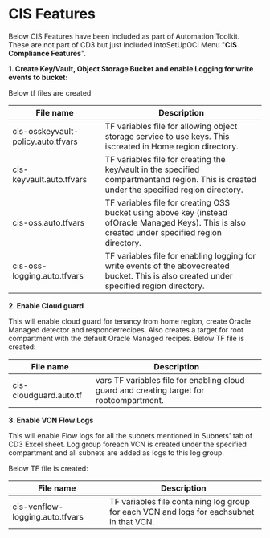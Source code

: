 
# CIS Features

Below CIS Features have been included as part of Automation Toolkit. These are not part of CD3 but just included intoSetUpOCI Menu "**CIS Compliance Features**".

**1. Create Key/Vault, Object Storage Bucket and enable Logging for write events to bucket:**

Below tf files are created
    
| File name | Description|
|---|---|
|cis-osskeyvault-policy.auto.tfvars |TF variables file for allowing object storage service to use keys. This iscreated in Home region directory.|
|cis-keyvault.auto.tfvars |TF variables file for creating the key/vault in the specified compartmentand region. This is created under the specified region directory.|
|cis-oss.auto.tfvars |TF variables file for creating OSS bucket using above key (instead ofOracle Managed Keys). This is also created under specified region directory.|
|cis-oss-logging.auto.tfvars|TF variables file for enabling logging for write events of the abovecreated bucket. This is also created under specified region directory.|

**2. Enable Cloud guard**

This will enable cloud guard for tenancy from home region, create Oracle Managed detector and responderrecipes. Also creates a target for root compartment with the default Oracle Managed recipes.
Below TF file is created:

| File name | Description|
|---|---|
|cis-cloudguard.auto.tf |vars TF variables file for enabling cloud guard and creating target for rootcompartment. |

**3. Enable VCN Flow Logs**

This will enable Flow logs for all the subnets mentioned in Subnets' tab of CD3 Excel sheet. Log group foreach VCN is created under the specified compartment and all subnets are added as logs to this log group.

Below TF file is created:

| File name | Description|
|---|---|
|cis-vcnflow-logging.auto.tfvars |TF variables file containing log group for each VCN and logs for eachsubnet in that VCN.|
